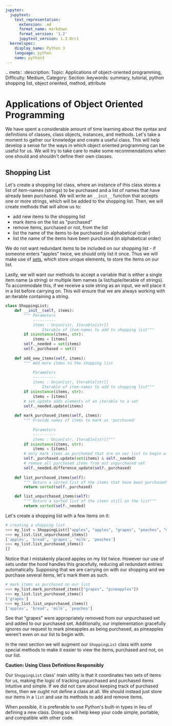 ```yaml
---
jupyter:
  jupytext:
    text_representation:
      extension: .md
      format_name: markdown
      format_version: '1.2'
      jupytext_version: 1.3.0rc1
  kernelspec:
    display_name: Python 3
    language: python
    name: python3
---
```


<!-- #raw raw_mimetype="text/restructuredtext" -->
.. meta::
   :description: Topic: Applications of object-oriented programming, Difficulty: Medium, Category: Section
   :keywords: summary, tutorial, python shopping list, object oriented, method, attribute
<!-- #endraw -->

# Applications of Object Oriented Programming

We have spent a considerable amount of time learning about the syntax and definitions of classes, class objects, instances, and methods. Let's take a moment to gather our knowledge and create a useful class. This will help develop a sense for the ways in which object oriented programming can be useful for us. We will try to take care to make some recommendations when one should and shouldn't define their own classes. 


## Shopping List
Let's create a shopping list class, where an instance of this class stores a list of item-names (strings) to be purchased and a list of names that have already been purchased. We will write an `__init__` function that accepts one or more strings, which will be added to the shopping list. Then, we will create methods that will allow us to:

- add new items to the shopping list
- mark items on the list as "purchased"
- remove items, purchased or not, from the list
- list the name of the items to-be purchased (in alphabetical order)
- list the name of the items have been purchased (in alphabetical order)

We do not want redundant items to be included on our shopping list - if someone enters "apples" twice, we should only list it once. Thus we will make use of [sets](http://www.pythonlikeyoumeanit.com/Module2_EssentialsOfPython/DataStructures_III_Sets_and_More.html#The-%E2%80%9CSet%E2%80%9D-Data-Structure), which store unique elements, to store the items on our list.

Lastly, we will want our methods to accept a variable that is either a single item name (a string) or multiple item names (a list/tuple/iterable of strings). To accommodate this, if we receive a sole string as an input, we will place it in a list before carrying on. This will ensure that we are always working with an iterable containing a string.


<!-- #region -->

```python
class ShoppingList:
    def __init__(self, items):
        """ Parameters
            ----------
            items : Union[str, Iterable[str]]
                Iterable of item-names to add to shopping list"""
        if isinstance(items, str):
            items = [items]
        self._needed = set(items)
        self._purchased = set()
    
    def add_new_items(self, items):
        """ Add more items to the shopping list 
            
            Parameters
            ----------
            items : Union[str, Iterable[str]]
                Iterable of item-names to add to shopping list"""
        if isinstance(items, str):
            items = [items]
        # set.update adds elements of an iterable to a set  
        self._needed.update(items) 
        
    def mark_purchased_items(self, items):
        """ Provide names of items to mark as 'purchased' 
            
            Parameters
            ----------
            items : Union[str, Iterable[str]]"""
        if isinstance(items, str):
            items = [items]
        # only mark items as purchased that are on our list to begin with
        self._purchased.update(set(items) & self._needed)
        # remove all purchased items from out unpurchased set
        self._needed.difference_update(self._purchased)
    
    def list_purchased_items(self):
        """ Return a sorted list of the items that have been purchased"""
        return sorted(self._purchased)

    def list_unpurchased_items(self):
        """ Return a sorted list of the items still on the list"""
        return sorted(self._needed)
```

<!-- #endregion -->
<!-- #region -->
Let's create a shopping list with a few items on it:

```python
# creating a shopping list
>>> my_list = ShoppingList(["apples", "apples", "grapes", "peaches", "milk", "bread"])
>>> my_list.list_unpurchased_items()
['apples', 'bread', 'grapes', 'milk', 'peaches']
>>> my_list.list_purchased_items()
[]
```

Notice that I mistakenly placed apples on my list twice. However our use of sets under the hood handles this gracefully, reducing all redundant entries automatically. Supposing that we are carrying on with our shopping and we purchase several items, let's mark them as such.

```python
# mark items as purchased on our list
>>> my_list.mark_purchased_items(["grapes", "pineapples"])
>>> my_list.list_purchased_items()
['grapes']
>>> my_list.list_unpurchased_items()
['apples', 'bread', 'milk', 'peaches']
```

See that "grapes" were appropriately removed from our unpurchased set and added to our purchased set. Additionally, our implementation gracefully ignores our request to mark pineapples as being purchased, as pineapples weren't even on our list to begin with.

In the next section we will augment our `ShoppingList` class with some special methods to make it easier to view the items, purchased and not, on our list.
<!-- #endregion -->

<div class="alert alert-warning">

**Caution: Using Class Definitions Responsibly**

Our `ShoppingList` class' main utility is that it coordinates two sets of items for us, making the logic of tracking unpurchased and purchased items intuitive and simple. If we did not care about keeping track of purchased items, then we ought not define a class at all. We should instead just store our items in a `list` and use its methods to add and remove items. 

When possible, it is preferable to use Python's built-in types in lieu of defining a new class. Doing so will help keep your code simple, portable, and compatible with other code.

</div>
